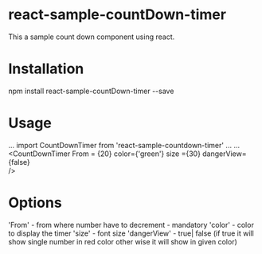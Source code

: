 # react-sample-countDown-timer
This a sample count down component using react.

# Installation
npm install react-sample-countDown-timer --save

# Usage
...
import CountDownTimer from 'react-sample-countdown-timer'
...
...
<CountDownTimer 
From = {20} 
color={'green'} 
size ={30} 
dangerView= {false}  
/>

# Options

'From' -  from where number have to decrement - mandatory
'color' - color to display the timer
'size' - font size
'dangerView' - true| false (if true it will show single number in red color other wise it will show in given color)

